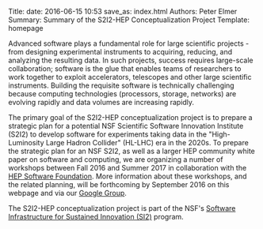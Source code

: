 Title: 
date: 2016-06-15 10:53
save_as: index.html
Authors: Peter Elmer
Summary: Summary of the S2I2-HEP Conceptualization Project
Template: homepage

Advanced software plays a fundamental role for large scientific
projects - from designing experimental instruments to acquiring,
reducing, and analyzing the resulting data. In such projects, success
requires large-scale collaboration; software is the glue that enables
teams of researchers to work together to exploit accelerators,
telescopes and other large scientific instruments. Building the
requisite software is technically challenging because computing
technologies (processors, storage, networks) are evolving rapidly
and data volumes are increasing rapidly.

The primary goal of the S2I2-HEP conceptualization project is to
prepare a strategic plan for a potential NSF Scientific Software
Innovation Institute (S2I2) to develop software for experiments
taking data in the "High-Luminosity Large Hadron Collider" (HL-LHC)
era in the 2020s. 
To prepare the strategic plan for an NSF S2I2, as well as a larger HEP 
community white paper on software and computing, 
we are organizing a number of workshops
between Fall 2016 and Summer 2017
in collaboration with the [HEP Software
Foundation](http://hepsoftwarefoundation.org). More information about
these workshops, and the related planning, will be forthcoming by September
2016 on this webpage and via our [Google Group](https://groups.google.com/forum/#!forum/s2i2-hep). 

The S2I2-HEP conceptualization project is part of the NSF's [Software 
Infrastructure for Sustained Innovation
(SI2)](http://www.nsf.gov/funding/pgm_summ.jsp?pims_id=504817)
program. 


